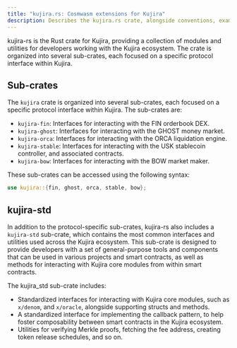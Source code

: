```yaml
---
title: "kujira.rs: Cosmwasm extensions for Kujira"
description: Describes the kujira.rs crate, alongside conventions, examples, and the sub-crates.
---
```


kujira-rs is the Rust crate for Kujira, providing a collection of modules and utilities for developers working with the Kujira ecosystem. The crate is organized into several sub-crates, each focused on a specific protocol interface within Kujira.

## Sub-crates
The `kujira` crate is organized into several sub-crates, each focused on a specific protocol interface within Kujira. The sub-crates are:
* `kujira-fin`: Interfaces for interacting with the FIN orderbook DEX.
* `kujira-ghost`: Interfaces for interacting with the GHOST money market.
* `kujira-orca`: Interfaces for interacting with the ORCA liquidation engine.
* `kujira-stable`: Interfaces for interacting with the USK stablecoin controller, and associated contracts.
* `kujira-bow`: Interfaces for interacting with the BOW market maker.

These sub-crates can be accessed using the following syntax:
```rust
use kujira::{fin, ghost, orca, stable, bow};
```

## kujira-std
In addition to the protocol-specific sub-crates, kujira-rs also includes a `kujira-std` sub-crate, which contains the most common interfaces and utilities used across the Kujira ecosystem. This sub-crate is designed to provide developers with a set of general-purpose tools and components that can be used in various projects and smart contracts, as well as methods for interacting with Kujira core modules from within smart contracts.

The kujira_std sub-crate includes:
* Standardized interfaces for interacting with Kujira core modules, such as `x/denom`, and `x/oracle`, alongside supporting structs and methods.
* A standardized interface for implementing the callback pattern, to help foster composability between smart contracts in the Kujira ecosystem.
* Utilities for verifying Merkle proofs, fetching the fee address, creating token release schedules, and so on.
